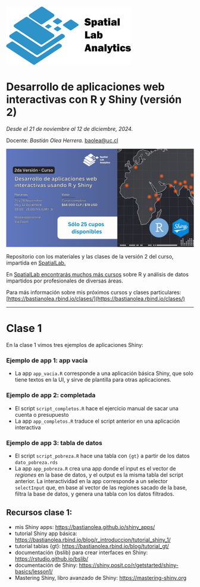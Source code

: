 [![](logo_spatialLab.png)](https://spatiallab.cl)

# Desarrollo de aplicaciones web interactivas con R y Shiny (versión 2)

_Desde el 21 de noviembre al 12 de diciembre, 2024._

Docente: _Bastián Olea Herrera._ baolea@uc.cl

![](curso_desarrollo_apps_linkedin_2.jpeg)

Repositorio con los materiales y las clases de la versión 2 del curso, impartida en [SpatialLab.](http://spatiallab.cl)

En [SpatialLab encontrarás muchos más cursos](https://spatiallab.cl/cursos-1) sobre R y análisis de datos impartidos por profesionales de diversas áreas.

Para más información sobre mis próximos cursos y clases particulares: [https://bastianolea.rbind.io/clases/](https://bastianolea.rbind.io/clases/)

----

# Clase 1

En la clase 1 vimos tres ejemplos de aplicaciones Shiny:

### Ejemplo de app 1: app vacía
- La app `app_vacia.R` corresponde a una aplicación básica Shiny, que solo tiene textos en la UI, y sirve de plantilla para otras aplicaciones.

### Ejemplo de app 2: completada
- El script `script_completos.R` hace el ejercicio manual de sacar una cuenta o presupuesto
- La app `app_completos.R` traduce el script anterior en una aplicación interactiva

### Ejemplo de app 3: tabla de datos
- El script `script_pobreza.R` hace una tabla con `{gt}` a partir de los datos `dato_pobreza.rds`
- La app `app_pobreza.R` crea una app donde el input es el vector de _regiones_ en la base de datos, y el output es la misma tabla del script anterior. La interactividad en la app corresponde a un selector `selectInput` que, en base al vector de las regiones sacado de la base, filtra la base de datos, y genera una tabla con los datos filtrados.

## Recursos clase 1:
- mis Shiny apps: https://bastianolea.github.io/shiny_apps/ 
- tutorial Shiny app básica: https://bastianolea.rbind.io/blog/r_introduccion/tutorial_shiny_1/ 
- tutorial tablas {gt}: https://bastianolea.rbind.io/blog/tutorial_gt/
- documentación {bslib} para crear interfaces en Shiny: https://rstudio.github.io/bslib/
- documentación de Shiny: https://shiny.posit.co/r/getstarted/shiny-basics/lesson1/
- Mastering Shiny, libro avanzado de Shiny: https://mastering-shiny.org
